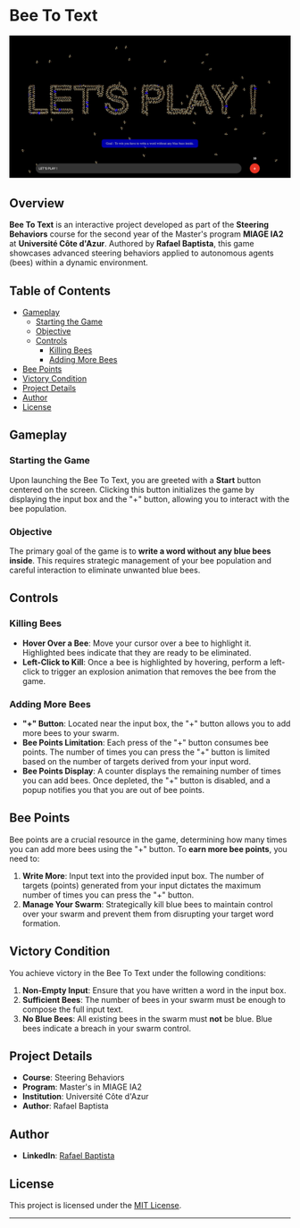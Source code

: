 # Bee To Text

![Bee To Text Screenshot](assets/screenshot.png)

## Overview

**Bee To Text** is an interactive project developed as part of the **Steering Behaviors** course for the second year of the Master's program **MIAGE IA2** at **Université Côte d'Azur**. Authored by **Rafael Baptista**, this game showcases advanced steering behaviors applied to autonomous agents (bees) within a dynamic environment.

## Table of Contents

- [Gameplay](#gameplay)
  - [Starting the Game](#starting-the-game)
  - [Objective](#objective)
  - [Controls](#controls)
    - [Killing Bees](#killing-bees)
    - [Adding More Bees](#adding-more-bees)
- [Bee Points](#bee-points)
- [Victory Condition](#victory-condition)
- [Project Details](#project-details)
- [Author](#author)
- [License](#license)

## Gameplay

### Starting the Game

Upon launching the Bee To Text, you are greeted with a **Start** button centered on the screen. Clicking this button initializes the game by displaying the input box and the "+" button, allowing you to interact with the bee population.

### Objective

The primary goal of the game is to **write a word without any blue bees inside**. This requires strategic management of your bee population and careful interaction to eliminate unwanted blue bees.

## Controls

### Killing Bees

- **Hover Over a Bee**: Move your cursor over a bee to highlight it. Highlighted bees indicate that they are ready to be eliminated.
- **Left-Click to Kill**: Once a bee is highlighted by hovering, perform a left-click to trigger an explosion animation that removes the bee from the game.

### Adding More Bees

- **"+" Button**: Located near the input box, the "+" button allows you to add more bees to your swarm.
- **Bee Points Limitation**: Each press of the "+" button consumes bee points. The number of times you can press the "+" button is limited based on the number of targets derived from your input word.
- **Bee Points Display**: A counter displays the remaining number of times you can add bees. Once depleted, the "+" button is disabled, and a popup notifies you that you are out of bee points.

## Bee Points

Bee points are a crucial resource in the game, determining how many times you can add more bees using the "+" button. To **earn more bee points**, you need to:

1. **Write More**: Input text into the provided input box. The number of targets (points) generated from your input dictates the maximum number of times you can press the "+" button.
2. **Manage Your Swarm**: Strategically kill blue bees to maintain control over your swarm and prevent them from disrupting your target word formation.

## Victory Condition

You achieve victory in the Bee To Text under the following conditions:

1. **Non-Empty Input**: Ensure that you have written a word in the input box.
2. **Sufficient Bees**: The number of bees in your swarm must be enough to compose the full input text.
3. **No Blue Bees**: All existing bees in the swarm must **not** be blue. Blue bees indicate a breach in your swarm control.

## Project Details

- **Course**: Steering Behaviors
- **Program**: Master's in MIAGE IA2
- **Institution**: Université Côte d'Azur
- **Author**: Rafael Baptista

## Author

- **LinkedIn**: [Rafael Baptista](https://linkedin.com/in/rafbaptista/)

## License

This project is licensed under the [MIT License](LICENSE).

---